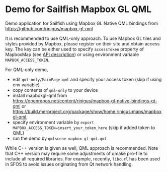 # Demo for Sailfish Mapbox GL QML

Demo application for Sailfish using Mapbox GL Native QML bindings from
https://github.com/rinigus/mapbox-gl-qml

It is recommended to use QML-only approach. To use Mapbox GL tiles and
styles provided by Mapbox, please register on their site and obtain
access key. The key can be either used to specify `accessToken`
property of MapboxMap (see 
[API description](https://github.com/rinigus/mapbox-gl-qml/blob/master/api.md))
or using environment variable `MAPBOX_ACCESS_TOKEN`.

For QML-only demo, 

* edit `qml-only/MainPage.qml` and specify your access token (skip if using env variable)
* copy contents of `qml-only` to your device
* install mapboxgl-qml from https://openrepos.net/content/rinigus/mapbox-gl-native-bindings-qt-qml or 
https://build.merproject.org/package/show/home:rinigus:maps/mapboxgl-qml,
* specify environment variable by `export MAPBOX_ACCESS_TOKEN=insert_your_token_here` (skip if added token to QML)
* run the demo by `qmlscene mapbox-gl-qml.qml`

While C++ version is given as well, QML approach is recommended. Note that C++ 
version may require some adjustments of qmake pro-file to include all required 
libraries. For example, recently, `libcurl` has been used in SFOS to avoid issues
originating from Qt network handling.
